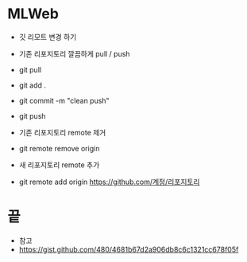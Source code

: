 # MLWeb

+ 깃 리모트 변경 하기

+ 기존 리포지토리 깔끔하게 pull / push 
+ git pull
+ git add .
+ git commit -m "clean push"
+ git push

+ 기존 리포지토리 remote 제거
+ git remote remove origin

+ 새 리포지토리 remote 추가
+ git remote add origin https://github.com/계정/리포지토리

# 끝

+ 참고
+ https://gist.github.com/480/4681b67d2a906db8c6c1321cc678f05f
